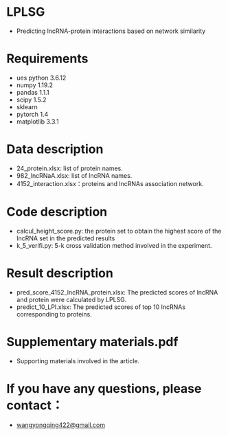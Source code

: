 # LPLSG
* Predicting lncRNA-protein interactions based on network similarity

# Requirements
* ues python 3.6.12
* numpy 1.19.2
* pandas 1.1.1 
* scipy 1.5.2
* sklearn 
* pytorch 1.4
* matplotlib 3.3.1

# Data description
* 24_protein.xlsx: list of protein names.
* 982_lncRNaA.xlsx: list of lncRNA names.
* 4152_interaction.xlsx：proteins and lncRNAs association network.

# Code description
* calcul_height_score.py: the protein set to obtain the highest score of the lncRNA set in the predicted results
* k_5_verifi.py: 5-k cross validation method involved in the experiment.

# Result description
* pred_score_4152_lncRNA_protein.xlsx: The predicted scores of lncRNA and protein were calculated by LPLSG.
* predict_10_LPI.xlsx: The predicted scores of top 10 lncRNAs corresponding to proteins.

# Supplementary materials.pdf
* Supporting materials involved in the article.

# If you have any questions, please contact：
* wangyongqing422@gmail.com
